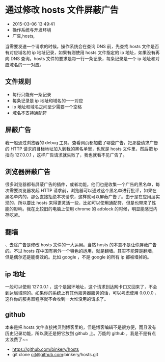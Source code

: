 # 通过修改 hosts 文件屏蔽广告
- 2015-03-06 13:49:41
- 操作系统与开发环境
- 广告,hosts,

<!--markdown-->当需要发送一个请求的时候，操作系统会在查询 DNS 前，先查找 hosts 文件是否有对应域名的 ip 地址记录，如果有则使用 hosts 文件指定的 ip 地址，如果没有再向 DNS 查询。hosts 文件的要求是每一行一条记录，每条记录是一个 ip 地址和对应域名的一一对应。


<!--more-->

## 文件规则

 - 每行只能有一条记录
 - 每条记录是 ip 地址和域名的一一对应
 - ip 地址和域名之间至少需要一个空格
 - 域名不支持通配符

## 屏蔽广告

我一般通过浏览器的 debug 工具，查看网页都加载了哪些广告，把那些请求广告的 HTTP 请求的目标地址加入到我的黑名单里，也就是 hosts 文件里，然后把 ip 指向 127.0.0.1 ，这样广告请求就失败了，我也就看不见广告了。

## 浏览器屏蔽广告

很多浏览器都有屏蔽广告的插件，或者功能，他们也是收集一个广告的黑名单，每次需要浏览器发起 HTTP 请求前，浏览器可以通过这个黑名单进行批评，如果在黑名单内的，那么直接拒绝本次请求，这样就可以屏蔽广告了。由于是在应用层实现的，所以要比 hosts 来得更灵活一些，比如可以使用通配符，但是也带来了性能的影响。我在比较旧的电脑上使用 chrome 的 adblock 的时候，明显能感觉内存吃紧。

## 翻墙
、去除广告是修改 hosts 文件的一大运用。当然 hosts 的本意不是让你屏蔽广告的。不过 hosts 在中国有另外一个特色的运用，就是翻墙。其实不能算是翻墙，但是偶尔还是能奏效的。比如 google ，不是 google 的所有 ip 都被墙掉的。

## ip 地址

一般可以使用 127.0.0.1 ，这个是回环地址，这个请求到达网卡口又回来了，不会到达局域网的。如果你的系统上有其他服务器服务的话，可以考虑使用 0.0.0.0 ，这样你的服务器程序就不会收到一大堆没用的请求了。

## github

本来是把 hosts 文件直接拷贝到博客里的，但是博客编辑不是很方便，而且没有历史记录功能，所以我还是把它放到 github 上。万能的 github ，我是不是有点太浪费了~~
 - https://github.com/binkery/hosts
 - git clone git@github.com:binkery/hosts.git

